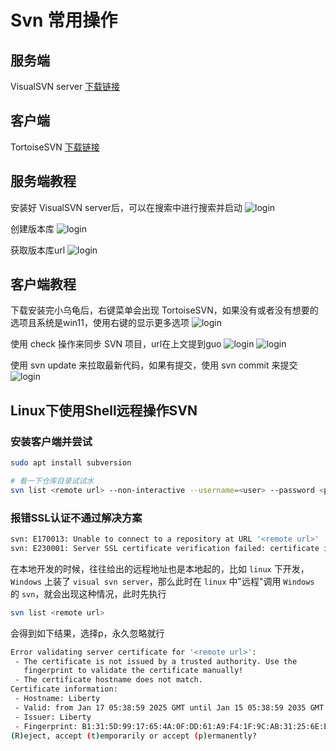 # Svn 常用操作

## 服务端
VisualSVN server [下载链接](https://www.visualsvn.com/server/download/)
## 客户端
TortoiseSVN [下载链接](https://sourceforge.net/projects/tortoisesvn/files/latest/download)


## 服务端教程
安装好 VisualSVN server后，可以在搜索中进行搜索并启动
![login](/code/basic/svn/home.jpg)

创建版本库
![login](/code/basic/svn/createrepo.jpg)

获取版本库url
![login](/code/basic/svn/geturl.jpg)

## 客户端教程
下载安装完小乌龟后，右键菜单会出现 TortoiseSVN，如果没有或者没有想要的选项且系统是win11，使用右键的显示更多选项
![login](/code/basic/svn/rightclick.jpg)

使用 check 操作来同步 SVN 项目，url在上文提到guo
![login](/code/basic/svn/svncheck.jpg)
![login](/code/basic/svn/svncheckinfo.jpg)

使用 svn update 来拉取最新代码，如果有提交，使用 svn commit 来提交
![login](/code/basic/svn/commandlist.jpg)


## Linux下使用Shell远程操作SVN

### 安装客户端并尝试
```bash
sudo apt install subversion

# 看一下仓库目录试试水
svn list <remote url> --non-interactive --username=<user> --password <password>
```

### 报错SSL认证不通过解决方案
```bash
svn: E170013: Unable to connect to a repository at URL '<remote url>'
svn: E230001: Server SSL certificate verification failed: certificate issued for a different hostname, issuer is not trusted
```
在本地开发的时候，往往给出的远程地址也是本地起的，比如 `linux` 下开发，`Windows` 上装了 `visual svn server`，那么此时在 `linux` 中"远程"调用 `Windows` 的 `svn`，就会出现这种情况，此时先执行
```bash
svn list <remote url>
```
会得到如下结果，选择p，永久忽略就行

```bash
Error validating server certificate for '<remote url>':
 - The certificate is not issued by a trusted authority. Use the
   fingerprint to validate the certificate manually!
 - The certificate hostname does not match.
Certificate information:
 - Hostname: Liberty
 - Valid: from Jan 17 05:38:59 2025 GMT until Jan 15 05:38:59 2035 GMT
 - Issuer: Liberty
 - Fingerprint: B1:31:5D:99:17:65:4A:0F:DD:61:A9:F4:1F:9C:AB:31:25:6E:E2:22
(R)eject, accept (t)emporarily or accept (p)ermanently?
```

